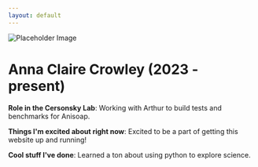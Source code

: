 ```yaml
---
layout: default
---
```


<!-- Replace `example_student` with your name -->
<img src="/website/assets/img/anna_claire_crowley.png" alt="Placeholder Image" class="center" style="max-width: 100%">

<!-- Replace `Example Student` with your name and include your start date-->
# **Anna Claire Crowley (2023 - present)**

<!-- Choose your title -- feel free to be professionally silly -->
**Role in the Cersonsky Lab**: Working with Arthur to build tests and benchmarks for Anisoap.

<!-- Name at least one research topic amongst this list -->
**Things I'm excited about right now**: Excited to be a part of getting this website up and running!

<!-- Ultimately, we'll use this section to
     include papers and talks, and contributions
     But for now put whatever you want -->
**Cool stuff I've done**: Learned a ton about using python to explore science. 


<!-- If you have photos you would like to exhibit,
     save them as `/assets/member_images/your_name_photo_#.png`
     and replace example_student below -->

<!-- |      |      |      |
|:----:|:----:|:----:|
|![](/website/assets/img/example_student_1.png) | ![](/website/assets/img/example_student_2.png) | ![](/website/assets/img/example_student_3.png) | -->


